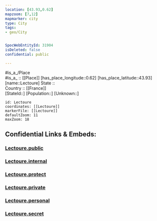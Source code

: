 ```yaml
---
location: [43.93,0.62] 
mapzoom: [7,12] 
mapmarker: city 
type: City
tags:
- geo/City


SpocWebEntityId: 31904
isDeleted: false
confidential: public

---
```

#is_a_/Place  
#is_a_ :: [[Place]] 
[has_place_longitude::0.62] 
[has_place_latitude::43.93] 
[name::Lectoure] 
State ::  
Country :: [[France]]  
[StateId::] 
[Population::] 
[Unknown::] 


```leaflet
id: Lectoure
coordinates: [[Lectoure]] 
markerFile: [[Lectoure]] 
defaultZoom: 11 
maxZoom: 18
```


## Confidential Links & Embeds: 

### [Lectoure.public](/_public/\Earth\Continent\Europe\Europe~West\France\regions~France\Occitanie\departments~Occitanie\Gers\communes~Gers\Condom\cities~CondomLectoure.public.md) 

### [Lectoure.internal](/_internal/\Earth\Continent\Europe\Europe~West\France\regions~France\Occitanie\departments~Occitanie\Gers\communes~Gers\Condom\cities~CondomLectoure.internal.md) 

### [Lectoure.protect](/_protect/\Earth\Continent\Europe\Europe~West\France\regions~France\Occitanie\departments~Occitanie\Gers\communes~Gers\Condom\cities~CondomLectoure.protect.md) 

### [Lectoure.private](/_private/\Earth\Continent\Europe\Europe~West\France\regions~France\Occitanie\departments~Occitanie\Gers\communes~Gers\Condom\cities~CondomLectoure.private.md) 

### [Lectoure.personal](/_personal/\Earth\Continent\Europe\Europe~West\France\regions~France\Occitanie\departments~Occitanie\Gers\communes~Gers\Condom\cities~CondomLectoure.personal.md) 

### [Lectoure.secret](/_secret/\Earth\Continent\Europe\Europe~West\France\regions~France\Occitanie\departments~Occitanie\Gers\communes~Gers\Condom\cities~CondomLectoure.secret.md)


